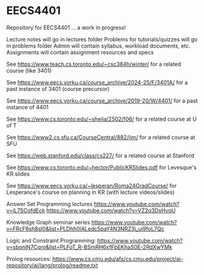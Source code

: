 # EECS4401

Repository for EECS4401 ... a work in progress!

Lecture notes will go in lectures folder
Problems for tutorials/quizzes will go in problems folder
Admin will contain syllabus, workload documents, etc.
Assignments will contain assignment resources and specs

See https://www.teach.cs.toronto.edu/~csc384h/winter/ for a related course (like 3401)

See https://www.eecs.yorku.ca/course_archive/2024-25/F/3401A/ for a past instance of 3401 (course 
precursor)

See https://www.eecs.yorku.ca/course_archive/2019-20/W/4401/ for a past instance of 4401

See https://www.cs.toronto.edu/~sheila/2502/f06/ for a related course at U of T

See https://www2.cs.sfu.ca/CourseCentral/882/jim/ for a related course at SFU

See https://web.stanford.edu/class/cs227/ for a related course at Stanford

See https://www.cs.toronto.edu/~hector/PublicKRSlides.pdf for Levesque's KR slides

See https://www.eecs.yorku.ca/~lesperan/Roma24GradCourse/ for Lesperance's course on planning in KR 
(with lecture videos/slides) 

Answer Set Programming lectures 
https://www.youtube.com/watch?v=iL7SCofdEck
https://www.youtube.com/watch?v=VZ2q3DsHvqU

Knowledge Graph seminar series 
https://www.youtube.com/watch?v=FRcF6sh8sI0&list=PLDhh0lALedc5paY4N3NRZ3j_ui9foL7Qc

Logic and Constraint Programming: 
https://www.youtube.com/watch?v=sboniN7Cqro&list=PLFoT_R-BSmRH6xfFbEKhaS0E-2RdXwYMk


Prolog resources:
https://www.cs.cmu.edu/afs/cs.cmu.edu/project/ai-repository/ai/lang/prolog/readme.txt


